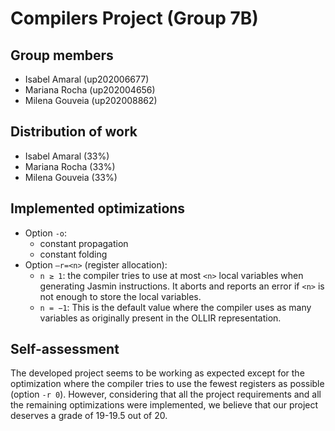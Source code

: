 # Compilers Project (Group 7B)

## Group members
- Isabel Amaral (up202006677)
- Mariana Rocha (up202004656)
- Milena Gouveia (up202008862)

## Distribution of work
- Isabel Amaral (33%)
- Mariana Rocha (33%)
- Milena Gouveia (33%)

## Implemented optimizations
- Option `-o`:
  - constant propagation
  - constant folding
- Option `–r=<n>` (register allocation):
  - `n ≥ 1`: the compiler tries to use at most `<n>` local variables when generating Jasmin instructions. It aborts and reports an error if `<n>` is not enough to store the local variables.
  - `n = −1`: This is the default value where the compiler uses as many variables as originally present in the OLLIR representation.

## Self-assessment
The developed project seems to be working as expected except for the optimization where the compiler tries to use the fewest registers as possible (option `-r 0`). However, considering that all the project requirements and all the remaining optimizations were implemented, we believe that our project deserves a grade of 19-19.5 out of 20.
